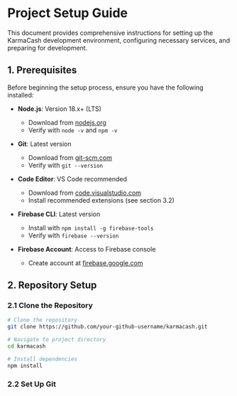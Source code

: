 # Project Setup Guide

This document provides comprehensive instructions for setting up the KarmaCash development environment, configuring necessary services, and preparing for development.

## 1. Prerequisites

Before beginning the setup process, ensure you have the following installed:

- **Node.js**: Version 18.x+ (LTS)
  - Download from [nodejs.org](https://nodejs.org/)
  - Verify with `node -v` and `npm -v`

- **Git**: Latest version
  - Download from [git-scm.com](https://git-scm.com/)
  - Verify with `git --version`

- **Code Editor**: VS Code recommended
  - Download from [code.visualstudio.com](https://code.visualstudio.com/)
  - Install recommended extensions (see section 3.2)

- **Firebase CLI**: Latest version
  - Install with `npm install -g firebase-tools`
  - Verify with `firebase --version`

- **Firebase Account**: Access to Firebase console
  - Create account at [firebase.google.com](https://firebase.google.com/)

## 2. Repository Setup

### 2.1 Clone the Repository

```bash
# Clone the repository
git clone https://github.com/your-github-username/karmacash.git

# Navigate to project directory
cd karmacash

# Install dependencies
npm install
```

### 2.2 Set Up Git